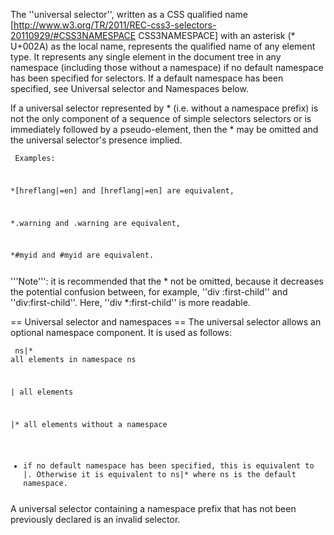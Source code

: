 The ''universal selector'', written as a CSS qualified name [http://www.w3.org/TR/2011/REC-css3-selectors-20110929/#CSS3NAMESPACE CSS3NAMESPACE] with an asterisk (* U+002A) as the local name, represents the qualified name of any element type. It represents any single element in the document tree in any namespace (including those without a namespace) if no default namespace has been specified for selectors. If a default namespace has been specified, see Universal selector and Namespaces below.

If a universal selector represented by * (i.e. without a namespace prefix) is not the only component of a sequence of simple selectors selectors or is immediately followed by a pseudo-element, then the * may be omitted and the universal selector's presence implied.

<code><pre>
Examples:

*[hreflang|=en] and [hreflang|=en] are equivalent,

*.warning and .warning are equivalent,

*#myid and #myid are equivalent.
</pre></code>

'''Note''': it is recommended that the * not be omitted, because it decreases the potential confusion between, for example, ''div :first-child'' and ''div:first-child''. Here, ''div *:first-child'' is more readable.

== Universal selector and namespaces ==
The universal selector allows an optional namespace component. It is used as follows:
<code><pre>
ns|* all elements in namespace ns

*|* all elements 

|* all elements without a namespace 

* if no default namespace has been specified, this is equivalent to *|*. Otherwise it is equivalent to ns|* where ns is the default namespace. 
</pre></code>

A universal selector containing a namespace prefix that has not been previously declared is an invalid selector.